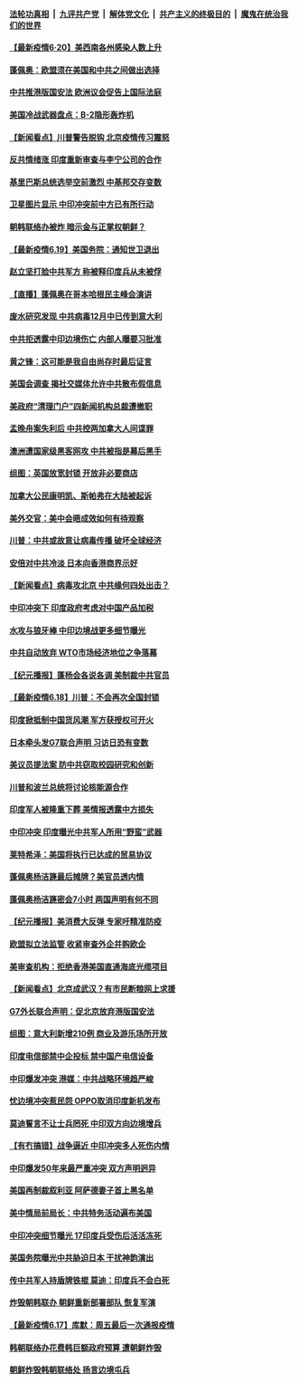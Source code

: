 ####  [法轮功真相](../../../../basic/blob/master/README.md?t=06201702) &nbsp;|&nbsp; [九评共产党](../../../../9ping.md/blob/master/README.md?t=06201702) &nbsp;|&nbsp; [解体党文化](../../../../jtdwh.md/blob/master/README.md?t=06201702)  &nbsp;|&nbsp; [共产主义的终极目的](../../../../gczydzjmd.md/blob/master/README.md?t=06201702) &nbsp;|&nbsp; [魔鬼在统治我们的世界](../../../../mgztzwmdsj.md/blob/master/README.md?t=06201702) 

#### [【最新疫情6·20】美西南各州感染人数上升](../pages/nsc418/n12199376.md?t=06201702) 

#### [蓬佩奥：欧盟须在美国和中共之间做出选择](../pages/nsc418/n12199184.md?t=06201702) 

#### [中共推港版国安法 欧洲议会促告上国际法庭](../pages/nsc418/n12199257.md?t=06201702) 

#### [美国冷战武器盘点：B-2隐形轰炸机](../pages/nsc418/n12199226.md?t=06201702) 

#### [【新闻看点】川普警告脱钩 北京疫情传习震怒](../pages/nsc418/n12198957.md?t=06201702) 

#### [反共情绪涨 印度重新审查与李宁公司的合作](../pages/nsc418/n12199030.md?t=06201702) 

#### [基里巴斯总统选举空前激烈 中基邦交存变数](../pages/nsc418/n12199073.md?t=06201702) 

#### [卫星图片显示 中印冲突前中方已有所行动](../pages/nsc418/n12198966.md?t=06201702) 

#### [朝韩联络办被炸 暗示金与正掌权朝鲜？](../pages/nsc418/n12198651.md?t=06201702) 

#### [【最新疫情6.19】美国务院：通知世卫退出](../pages/nsc418/n12196803.md?t=06201702) 

#### [赵立坚打脸中共军方 称被释印度兵从未被俘](../pages/nsc418/n12198632.md?t=06201702) 

#### [【直播】蓬佩奥在哥本哈根民主峰会演讲](../pages/nsc418/n12198355.md?t=06201702) 

#### [废水研究发现 中共病毒12月中已传到意大利](../pages/nsc418/n12198335.md?t=06201702) 

#### [中共拒透露中印边境伤亡 内部人曝要习批准](../pages/nsc418/n12198521.md?t=06201702) 

#### [黄之锋：这可能是我自由尚存时最后证言](../pages/nsc418/n12198585.md?t=06201702) 

#### [美国会调查 揭社交媒体允许中共散布假信息](../pages/nsc418/n12198310.md?t=06201702) 

#### [美政府“清理门户”四新闻机构总裁遭撤职](../pages/nsc418/n12198300.md?t=06201702) 

#### [孟晚舟案失利后 中共控两加拿大人间谍罪](../pages/nsc418/n12197993.md?t=06201702) 

#### [澳洲遭国家级黑客网攻 中共被指是幕后黑手](../pages/nsc418/n12197232.md?t=06201702) 

#### [组图：英国放宽封锁 开放非必要商店](../pages/nsc418/n12194454.md?t=06201702) 

#### [加拿大公民康明凯、斯帕弗在大陆被起诉](../pages/nsc418/n12197374.md?t=06201702) 

#### [美外交官：美中会晤成效如何有待观察](../pages/nsc418/n12196954.md?t=06201702) 

#### [川普：中共或故意让病毒传播 破坏全球经济](../pages/nsc418/n12196283.md?t=06201702) 

#### [安倍对中共冷淡 日本向香港商界示好](../pages/nsc418/n12196586.md?t=06201702) 

#### [【新闻看点】病毒攻北京 中共缘何四处出击？](../pages/nsc418/n12196497.md?t=06201702) 

#### [中印冲突下 印度政府考虑对中国产品加税](../pages/nsc418/n12196479.md?t=06201702) 

#### [水攻与狼牙棒 中印边境战更多细节曝光](../pages/nsc418/n12196307.md?t=06201702) 

#### [中共自动放弃 WTO市场经济地位之争落幕](../pages/nsc418/n12196264.md?t=06201702) 

#### [【纪元播报】蓬杨会各说各调 美制裁中共官员](../pages/nsc418/n12196138.md?t=06201702) 

#### [【最新疫情6.18】川普：不会再次全国封锁](../pages/nsc418/n12193644.md?t=06201702) 

#### [印度掀抵制中国货风潮 军方获授权可开火](../pages/nsc418/n12195858.md?t=06201702) 

#### [日本牵头发G7联合声明 习访日恐有变数](../pages/nsc418/n12195483.md?t=06201702) 

#### [美议员提法案 防中共窃取校园研究和创新](../pages/nsc418/n12195563.md?t=06201702) 

#### [川普和波兰总统将讨论核能源合作](../pages/nsc418/n12195791.md?t=06201702) 

#### [印度军人被隆重下葬 美情报透露中方损失](../pages/nsc418/n12195687.md?t=06201702) 

#### [中印冲突 印度曝光中共军人所用“野蛮”武器](../pages/nsc418/n12195119.md?t=06201702) 

#### [莱特希泽：美国将执行已达成的贸易协议](../pages/nsc418/n12195278.md?t=06201702) 

#### [蓬佩奥杨洁篪最后摊牌？美官员透内情](../pages/nsc418/n12195078.md?t=06201702) 

#### [蓬佩奥杨洁篪密会7小时 两国声明有何不同](../pages/nsc418/n12194738.md?t=06201702) 

#### [【纪元播报】美消费大反弹 专家吁精准防疫](../pages/nsc418/n12193751.md?t=06201702) 

#### [欧盟拟立法监管 收紧审查外企并购欧企](../pages/nsc418/n12193604.md?t=06201702) 

#### [美审查机构：拒绝香港美国直通海底光缆项目](../pages/nsc418/n12193561.md?t=06201702) 

#### [【新闻看点】北京成武汉？有市民断粮网上求援](../pages/nsc418/n12193215.md?t=06201702) 

#### [G7外长联合声明：促北京放弃港版国安法](../pages/nsc418/n12193181.md?t=06201702) 

#### [组图：意大利新增210例 商业及游乐场所开放](../pages/nsc418/n12191439.md?t=06201702) 

#### [印度电信部禁中企投标 禁中国产电信设备](../pages/nsc418/n12193167.md?t=06201702) 

#### [中印爆发冲突 港媒：中共战略环境趋严峻](../pages/nsc418/n12193211.md?t=06201702) 

#### [忧边境冲突惹民怨 OPPO取消印度新机发布](../pages/nsc418/n12193074.md?t=06201702) 

#### [莫迪誓言不让士兵罔死 中印双方向边境增兵](../pages/nsc418/n12192801.md?t=06201702) 

#### [【有冇搞错】战争逼近 中印冲突多人死伤内情](../pages/nsc418/n12192916.md?t=06201702) 

#### [中印爆发50年来最严重冲突 双方声明迥异](../pages/nsc418/n12192677.md?t=06201702) 

#### [美国再制裁叙利亚 阿萨德妻子首上黑名单](../pages/nsc418/n12192793.md?t=06201702) 

#### [美中情局前局长：中共特务活动遍布美国](../pages/nsc418/n12192685.md?t=06201702) 

#### [中印冲突细节曝光 17印度兵受伤后活活冻死](../pages/nsc418/n12192420.md?t=06201702) 

#### [美国务院曝光中共胁迫日本 干扰神韵演出](../pages/nsc418/n12190406.md?t=06201702) 

#### [传中共军人持盾牌铁棍 莫迪：印度兵不会白死](../pages/nsc418/n12192494.md?t=06201702) 

#### [炸毁朝韩联办 朝鲜重新部署部队 恢复军演](../pages/nsc418/n12192163.md?t=06201702) 

#### [【最新疫情6.17】库默：周五最后一次通报疫情](../pages/nsc418/n12190739.md?t=06201702) 

#### [韩朝联络办花费韩巨额政府预算 遭朝鲜炸毁](../pages/nsc418/n12192039.md?t=06201702) 

#### [朝鲜炸毁韩朝联络处 扬言边境屯兵](../pages/nsc418/n12191878.md?t=06201702) 

